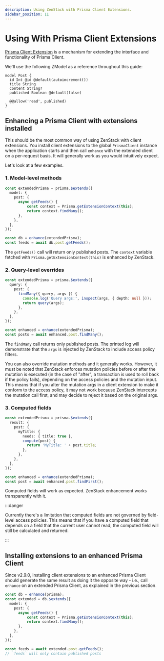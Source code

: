 ```yaml
---
description: Using ZenStack with Prisma Client Extensions.
sidebar_position: 11
---
```


# Using With Prisma Client Extensions

[Prisma Client Extension](https://www.prisma.io/docs/orm/prisma-client/client-extensions) is a mechanism for extending the interface and functionality of Prisma Client.

We'll use the following ZModel as a reference throughout this guide:

```zmodel
model Post {
  id Int @id @default(autoincrement())
  title String
  content String?
  published Boolean @default(false)

  @@allow('read', published)
}
```

## Enhancing a Prisma Client with extensions installed

This should be the most common way of using ZenStack with client extensions. You install client extensions to the global `PrismaClient` instance when the application starts and then call `enhance` with the extended client on a per-request basis. It will generally work as you would intuitively expect.

Let's look at a few examples.

### 1. Model-level methods

```ts
const extendedPrisma = prisma.$extends({
  model: {
    post: {
      async getFeeds() {
          const context = Prisma.getExtensionContext(this);
          return context.findMany();
      },
    },
  },
});

const db = enhance(extendedPrisma);
const feeds = await db.post.getFeeds();
```

The `getFeeds()` call will return only published posts. The `context` variable fetched with `Prisma.getExtensionContext(this)` is enhanced by ZenStack.

### 2. Query-level overrides

```ts
const extendedPrisma = prisma.$extends({
  query: {
    post: {
      findMany({ query, args }) {
        console.log('Query args:', inspect(args, { depth: null }));
        return query(args);
      },
    },
  },
});

const enhanced = enhance(extendedPrisma);
const posts = await enhanced.post.findMany();
```

The `findMany` call returns only published posts. The printed log will demonstrate that the `args` is injected by ZenStack to include access policy filters.

You can also override mutation methods and it generally works. However, it must be noted that ZenStack enforces mutation policies before or after the mutation is executed (in the case of "after", a transaction is used to roll back if the policy fails), depending on the access policies and the mutation input. This means that if you alter the mutation args in a client extension to make it conform to the access policy, it may not work because ZenStack intercepts the mutation call first, and may decide to reject it based on the original args.

### 3. Computed fields

```ts
const extendedPrisma = prisma.$extends({
  result: {
    post: {
      myTitle: {
        needs: { title: true },
        compute(post) {
          return 'MyTitle: ' + post.title;
        },
      },
    },
  },
});

const enhanced = enhance(extendedPrisma);
const post = await enhanced.post.findFirst();
```

Computed fields will work as expected. ZenStack enhancement works transparently with it.

:::danger

Currently there's a limitation that computed fields are not governed by field-level access policies. This means that if you have a computed field that depends on a field that the current user cannot read, the computed field will still be calculated and returned.

:::

## Installing extensions to an enhanced Prisma Client

Since v2.9.0, installing client extensions to an enhanced Prisma Client should generate the same result as doing it the opposite way - i.e., call `enhance` on an extended Prisma Client, as explained in the previous section.

```ts
const db = enhance(prisma);
const extended = db.$extends({
  model: {
    post: {
      async getFeeds() {
          const context = Prisma.getExtensionContext(this);
          return context.findMany();
      },
    },
  },
});

const feeds = await extended.post.getFeeds();
// `feeds` will only contain published posts
```
